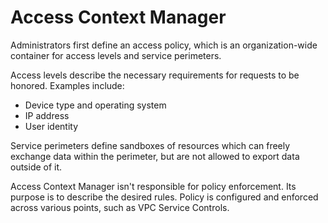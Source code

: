 # Access Context Manager
Administrators first define an access policy, which is an organization-wide container for access levels and service perimeters.

Access levels describe the necessary requirements for requests to be honored. Examples include:
- Device type and operating system
- IP address
- User identity

Service perimeters define sandboxes of resources which can freely exchange data within the perimeter, but are not allowed to export data outside of it.

Access Context Manager isn't responsible for policy enforcement. Its purpose is to describe the desired rules. Policy is configured and enforced across various points, such as VPC Service Controls. 
